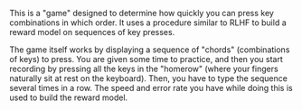 This is a "game" designed to determine how quickly you can press key combinations in which order.
It uses a procedure similar to RLHF to build a reward model on sequences of key presses.

The game itself works by displaying a sequence of "chords" (combinations of keys) to press.
You are given some time to practice, and then you start recording by pressing all the keys in the "homerow" (where your fingers naturally sit at rest on the keyboard).
Then, you have to type the sequence several times in a row.
The speed and error rate you have while doing this is used to build the reward model.
